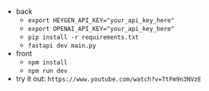 - back
    - `export HEYGEN_API_KEY="your_api_key_here"`
    - `export OPENAI_API_KEY="your_api_key_here"`
    - `pip install -r requirements.txt`
    - `fastapi dev main.py`
- front
    - `npm install`
    - `npm run dev`
- try it out: `https://www.youtube.com/watch?v=TtFm9n3NVzE`
